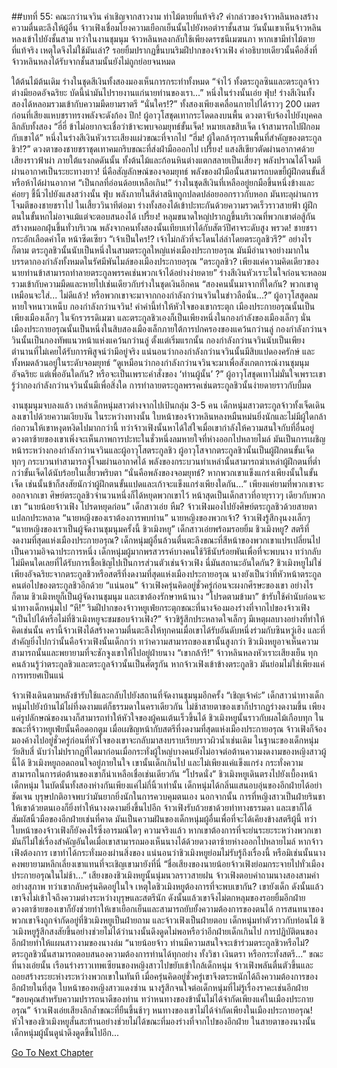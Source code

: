 ##บทที่ 55: คณะกว่านจวิน คำเชิญจากสาวงาม
ท่าไม้ตายที่แท้จริง?
คำกล่าวของจ้าวหลินหลงสร้างความตื่นตะลึงให้ผู้อื่น จ้าวเฟิงเชื่อมโยงความเยือกเย็นนั้นไปยังหอตำราชั้นสาม วันนั้นเขาเห็นจ้าวหลินหลงเข้าไปยังชั้นสาม ทว่าในงานชุมนุม จ้าวหลินหลงกลับใช้เพียงดรรชนีเมฆนภา หากเขามีท่าไม้ตายที่แท้จริง เหตุใดจึงไม่ใช้มันเล่า?
รอยยิ้มปรากฏขึ้นบนริมฝีปากของจ้าวเฟิง คำอธิบายเดียวนั้นคือสิ่งที่จ้าวหลินหลงได้รับจากชั้นสามนั้นยังไม่ถูกย่อยจนหมด

ใต้ต้นไม้ต้นเดิม
ร่างในชุดสีเงินทั้งสองมองเห็นการกระทำทั้งหมด
“จำไว้ ทั้งตระกูลซินและตระกูลจ้าวต่างมียอดอัจฉริยะ บัดนี้นำมันไปรายงานแก่นายท่านของเรา...” หนึ่งในร่างนั้นเอ่ย
ฟุ่บ!
ร่างสีเงินทั้งสองได้หลอมรวมเข้ากับความมืดยามราตรี
“นั่นใคร!?”
ทั้งสองเพียงเคลื่อนกายไปได้ราวๆ 200 เมตรก่อนที่เสียงแหบชราทรงพลังจะดังก้อง
ปึก!
ผู้อาวุโสชุดเทากระโดดลงบนพื้น ดวงตาจับจ้องไปยังบุคคลลึกลับทั้งสอง
“ฮี่ฮี่ ข้าไม่อยากจะเชื่อว่าข้าจะพบจอมยุทธ์ขั้นเจ็ด! หมายเลขสิบเจ็ด เจ้าสามารถไปฝึกอมกับเขาได้” หนึ่งในร่างสีเงินหัวเราะเสียงแผ่วขณะที่จากไป
“ฮึ่ม! ผู้ใดกล้ารุกรานพื้นที่สำคัญของตระกูลชิว!?” ดวงตาของชายชราชุดเทาคมกริบขณะที่ส่งฝ่ามือออกไป
เปรี้ยง!
แสงสีเขียวตัดผ่านอากาศด้วยเสียงราวฟ้าผ่า ภายใต้แรงกดดันนั้น ทั้งต้นไม้และก้อนหินต่างแตกสลายเป็นเสี่ยงๆ
พลังปราณได้โจมตีผ่านอากาศเป็นระยะทางยาว!
นี่คือสัญลักษณ์ของจอมยุทธ์ พลังของฝ่ามือนั้นสามารถบดขยี้ผู้ฝึกตนขั้นสี่หรือห้าได้ผ่านอากาศ
“เป็นกลที่อ่อนด้อยเหลือเกิน!”
ร่างในชุดสีเงินที่เหลืออยู่ยกมือขึ้นหนึ่งข้างและค่อยๆ ชี้นิ้วไปยังแสงสว่างนั้น
ฟุ่บ
พลังภายในสีดำสนิทถูกปลดปล่อยออกราวกับหอก มันทะลุผ่านการโจมตีของชายชราไป
ในเสี้ยววินาทีต่อมา
ร่างทั้งสองได้เข้าปะทะกันด้วยความรวดเร็วราวสายฟ้า ผู้ฝึกตนในขั้นหกไม่อาจแม้แต่จะตอบสนองได้
เปรี้ยง!
หลุมขนาดใหญ่ปรากฏขึ้นบริเวณที่พวกเขาต่อสู้กัน สร้างหมอกฝุ่นขึ้นทั่วบริเวณ พลังจากคนทั้งสองนั้นเทียบเท่าได้กับสัตว์ปีศาจระดับสูง
พรวด!
ชายชรากระอักเลือดคำโต หน้าซีดเซียว
“เจ้าเป็นใคร!? เจ้าไม่กลัวที่จะโดนไล่ล่าโดยตระกูลชิวรึ?”
อย่างไรก็ตาม ตระกูลชิวนั้นนับเป็นหนึ่งในสามตระกูลใหญ่แห่งเมืองประกายอรุณ มันมีอำนาจอย่างมากในบรรดากองกำลังทั้งหมดในรัศมีพันไมล์ของเมืองประกายอรุณ
“ตระกูลชิว? เพียงแค่ความคิดเดียวของนายท่านข้าสามารถทำลายตระกูลพรรคเช่นพวกเจ้าได้อย่างง่ายดาย” ร่างสีเงินหัวเราะในใจก่อนจะหลอมรวมเข้ากับความมืดและหายไปเช่นเดียวกับร่างในชุดเงินอีกคน
“สองคนนั้นมาจากที่ใดกัน? พวกเขาดูเหมือนจะใส่... ไม่ดีแล้ว! หรือพวกเขาจะมาจากกองกำลังกว่านจวินในข่าวลือนั่น...?” ผู้อาวุโสสูดลมหายใจหนาวเหน็บ
กองกำลังกว่านจวิน!
คำคำนี้ทำให้หัวใจของเขากระตุก เมืองประกายอรุณนั้นเป็นเพียงเมืองเล็กๆ ในจักรวรรดิเมฆา และตระกูลชิวเองก็เป็นเพียงหนึ่งในกองกำลังของเมืองเล็กๆ นั่น
เมืองประกายอรุณนั้นเป็นหนึ่งในสิบสองเมืองเล็กภายใต้การปกครองของแคว้นกว่านลู่ กองกำลังกว่านจวินนั้นเป็นกองทัพแนวหน้าแห่งแคว้นกว่านลู่ ตั้งแต่เริ่มแรกนั้น กองกำลังกว่านจวินนับเป็นเพียงตำนานที่ไม่เคยได้รับการพิสูจน์ว่ามีอยู่จริง
แน่นอนว่ากองกำลังกว่านจวินนั้นมีสิบแปดองครักษ์ และทั้งหมดล้วนอยู่ในระดับจอมยุทธ์
“ดูเหมือนว่ากองกำลังกว่านจวินจะมาเพื่อสังเกตการณ์งานชุมนุมอัจฉริยะ แต่เพื่ออันใดกัน? หรือจะเป็นเพราะคำสั่งของ ‘ท่านผู้นั้น’ ?”
ผู้อาวุโสชุดเทาไม่มั่นใจเพราะเขารู้ว่ากองกำลังกว่านจวินนั้นมีเพื่อสิ่งใด การทำลายตระกูลพรรคเช่นตระกูลชิวนั้นง่ายดายราวกับบี้มด

งานชุมนุมจบลงแล้ว
เหล่าเด็กหนุ่มสาวต่างจากไปเป้นกลุ่ม 3-5 คน เด็กหนุ่มสาวตระกูลจ้าวทั้งเจ็ดเดินลงเขาไปด้วยความเงียบงัน ในระหว่างทางนั้น ใบหน้าของจ้าวหลินหลงหมืนหม่นยิ่งนักและไม่มีผู้ใดกล้าก่อกวนให้เขาหงุดหงิดไปมากกว่านี้
ทว่าจ้าวเฟิงนั้นหาได้ใส่ใจเมื่อเขากำลังให้ความสนใจกับที่อื่นอยู่ ดวงตาซ้ายของเขาเพิ่งจะเห็นภาพการปะทะในชั่วหนึ่งลมหายใจที่ห่างออกไปหลายไมล์ มันเป็นการเผชิญหน้าระหว่างกองกำลังกว่านจวินและผู้อาวุโสตระกูลชิว
ผู้อาวุโสจากตระกูลชิวนั้นเป็นผู้ฝึกตนขั้นเจ็ด ทุกๆ กระบวนท่าสามารถจู่โจมผ่านอากาศได้ พลังของกระบวนท่าเหล่านั้นสามารถฆ่าเหล่าผู้ฝึกตนที่ต่ำกว่าขั้นเจ็ดได้นับร้อยในเสี้ยวพริบตา
“นั่นคือพลังของจอมยุทธ์? หากพวกเขาแข็งแกร่งเพียงนั้นในขั้นเจ็ด เช่นนั้นข้าก็สงสัยนักว่าผู้ฝึกตนขั้นแปดและเก้าจะแข็งแกร่งเพียงใดกัน...”
เพียงแค่ยามที่พวกเขาจะออกจากเขา ศิษย์ตระกูลชิวจำนวนหนึ่งก็ได้หยุดพวกเขาไว้ หน้าสุดเป็นเด็กสาวที่อายุราวๆ เดียวกับพวกเขา
“นายน้อยจ้าวเฟิง โปรดหยุดก่อน” เด็กสาวเอ่ย
หืม?
จ้าวเฟิงมองไปยังศิษย์ตระกูลชิวด้วยสายตาแปลกประหลาด
“นายหญิงของเราต้องการพบท่าน”
นายหญิงของพวกเจ้า?
จ้าวเฟิงรู้สึกงุนงงเล็กๆ
“นายหญิงของเราเป็นผู้จัดงานชุมนุมครั้งนี้ ชิวเมิงหยู” เด็กสาวเอ่ยพร้อมรอยยิ้ม
ชิวเมิงหยู?
สตรีที่งดงามที่สุดแห่งเมืองประกายอรุณ?
เด็กหนุ่มผู้อื่นล้วนตื่นตะลึงขณะที่สีหน้าของพวกเขาแปรเปลี่ยนไปเป็นความอิจฉาประการหนึ่ง เด็กหนุ่มผู้มากพรสวรรค์บางคนใช้วิธีนับร้อยพันเพื่อที่จะพบนาง ทว่ากลับไม่มีคนใดเลยที่ได้รับการเชื้อเชิญไปเป็นการส่วนตัวเช่นจ้าวเฟิง นี่มันสถานะอันใดกัน?
ชิวเมิงหยูไม่ใช่เพียงอัจฉริยะจากตระกูลชิวหรือสตรีที่งดงามที่สุดแห่งเมืองประกายอรุณ นางยังเป็นว่าที่หัวหน้าตระกูลคนต่อไปของตระกูลชิวอีกด้วย
“แน่นอน” จ้าวเฟิงครุ่นคิดอยู่ชั่วครู่ก่อนจะผงกศีรษะของเขา
อย่างไรก็ตาม ชิวเมิงหยูก็เป็นผู้จัดงานชุมนุม และเขาต้องรักษาหน้านาง
“โปรดตามข้ามา” ข้ารับใช้คำนับก่อนจะนำทางเด็กหนุ่มไป
“หึ!” ริมฝีปากของจ้าวหยูเฟ่ยกระตุกขณะที่นางจ้องมองร่างที่จากไปของจ้าวเฟิง
“เป็นไปได้หรือไม่ที่ชิวเมิงหยูจะชมชอบจ้าวเฟิง?” จ้าวชิรู้สึกประหลาดใจเล็กๆ
มีเหตุผลบางอย่างที่ทำให้คิดเช่นนั้น ครานี้จ้าวเฟิงได้สร้างความตื่นตะลึงให้ทุกคนเมื่อเขาได้รับอันดับหนึ่งร่วมกับซินหวู่เฮิง และที่สำคัญยิ่งไปกว่านั้นคือจ้าวเฟิงนั้นเด็กกว่า ทว่าความสามารถของเขานั้นสูงกว่า
ชิวเมิงหยูอาจเห็นความสามารถนั้นและพยายามที่จะชักจูงเขาให้ไปอยู่ฝ่ายนาง
“เขากล้ารึ!” จ้าวหลินหลงหัวเราะเสียงเย็น
ทุกคนล้วนรู้ว่าตระกูลชิวและตระกูลจ้าวนั้นเป็นศัตรูกัน หากจ้าวเฟิงเข้าข้างตระกูลชิว มันย่อมไม่ใช่เพียงแค่การทรยศเป็นแน่

จ้าวเฟิงเดินตามหลังข้ารับใช้และกลับไปยังสถานที่จัดงานชุมนุมอีกครั้ง
“เชิญเจ้าค่ะ” เด็กสาวนำทางเด็กหนุ่มไปยังบ้านไม้ไผ่ที่งดงามแต่ก็ธรรมดาในคราเดียวกัน
ไม่ช้าสายตาของเขาก็ปรากฏร่างดงามขึ้น เพียงแค่รูปลักษณ์ของนางก็สามารถทำให้หัวใจของผู้คนเต้นเร็วขึ้นได้ ชิวเมิงหยูนั้นราวกับผลไม้เกือบทุก ในขณะที่จ้าวหยูเฟ่ยนั้นคือดอกตูม
เมื่อเผชิญหน้ากับสตรีที่งดงามที่สุดแห่งเมืองประกายอรุณ จ้าวเฟิงก็จ้องมองค้างไปอยู่ชั่วครู่ก่อนที่หัวใจของเขาจะกลับมาสงบราบเรียบราวผิวน้ำเช่นเดิม ในฐานะของเด็กหนุ่มวัยสิบสี่ นับว่าไม่ปรากฏที่ใดมาก่อนเมื่อกระทั่งผู้ใหญ่บางคนยังไม่อาจต่อต้านความงดงามของหญิงสาวผู้นี้ได้
ชิวเมิงหยูถอดถอนใจอยู่ภายในใจ เขานั้นเด็กเกินไป และไม่เพียงแค่แข็งแกร่ง กระทั่งความสามารถในการต่อต้านของเขาก็น่าเหลือเชื่อเช่นเดียวกัน
“โปรดนั่ง”
ชิวเมิงหยูเดินตรงไปยังเบื้องหน้าเด็กหนุ่ม ในบัดนั้นทั้งสองห่างกันเพียงแค่ไม่กี่นิ้วเท่านั้น
เด็กหนุ่มได้กลิ่นแสนอบอุ่นของอีกฝ่ายได้อย่าชัดเจน บุรุษปกติอาจพบว่ามันยากยิ่งนักในการควบคุมตนเอง นอกจากนั้น การที่หญิงสาวเป็นฝ่ายรินชาให้เขาด้วยตนเองก็ยิ่งทำให้นางงดงามยิ่งขึ้นไปอีก
จ้าวเฟิงรับถ้วยชาด้วยท่าทางธรรมดา และเขาก็ได้สัมผัสนิ้วมือของอีกฝ่ายเช่นที่คาด มันเป็นความฝันของเด็กหนุ่มผู้อื่นเพื่อที่จะได้เคียงข้างสตรีผู้นี้ ทว่าใบหน้าของจ้าวเฟิงก็ยังคงไร้ซึ่งอารมณ์ใดๆ
ความจริงแล้ว หากเขาต้องการที่จะย่นระยะระหว่างพวกเขา มันก็ไม่ใช่เรื่องสำคัญอันใดเมื่อเขาสามารถมองเห็นนางได้ด้วยดวงตาซ้ายห่างออกไปหลายไมล์
หากจ้าวเฟิงต้องการ เขาทำได้กระทั่งมองผ่านสิ่งของ แน่นอนว่าชิวเมิงหยูย่อมไม่รับรู้ถึงเรื่องนี้ หรือมิเช่นนั้นนางคงพยายามหลีกเลี่ยงเขาแทนที่จะเชิญเขามายังที่นี่
“ชื่อเสียงของนายน้อยจ้าวเฟิงย่อมกระจายไปทั่วเมืองประกายอรุณในไม่ช้า...” เสียงของชิวเมิงหยูนั้นนุ่มนวลราวสายฝน
จ้าวเฟิงตอบคำถามนางสองสามคำอย่างสุภาพ ทว่าเขากลับครุ่นคิดอยู่ในใจ เหตุใดชิวเมิงหยูต้องการที่จะพบเขากัน?
เขายังเด็ก ดังนั้นแล้วเขาจึงไม่เข้าใจถึงความต่างระหว่างบุรุษและสตรีนัก ดังนั้นแล้วเขาจึงไม่ตกหลุมของรอยยิ้มอีกฝ่าย
ดวงตาซ้ายของเขาก็ยังช่วยทำให้เขาเยือกเย็นและสามารถยับยั้งความต้องการของตนได้ การสนทนาของพวกเขาจึงถูกจำกัดอยู่ที่ชิวเมิงหยูเป็นฝ่ายถาม และจ้าวเฟิงเป็นฝ่ายตอบ
เด็กหนุ่มทำตัวราวกับท่อนไม้ ชิวเมิงหยูรู้สึกสงสัยขึ้นอย่างช่วยไม่ได้ว่านางนั้นดึงดูดไม่พอหรือว่าอีกฝ่ายเด็กเกินไป การปฏิบัติตนของอีกฝ่ายทำให้แผนสาวงามของนางล่ม
“นายน้อยจ้าว ท่านมีความสนใจจะเข้าร่วมตระกูลชิวหรือไม่? ตระกูลชิวนั้นสามารถตอบสนองความต้องการท่านได้ทุกอย่าง ทั้งวิชา เงินตรา หรือกระทั่งสตรี...” ขณะที่นางเอ่ยนั้น เรือนร่างราวเทพเซียนของหญิงสาวไปขยับเข้าใกล้เด็กหนุ่ม
จ้าวเฟิงพลันตื่นตัวขึ้นและถอยสร้างระยะห่างระหว่างพวกเขาในทันที เมื่อครุ่นคิดอยู่ชั่วครู่เขาจึงตระหนักได้ถึงความต้องการของอีกฝ่ายในที่สุด ใบหน้าของหญิงสาวแดงซ่าน นางรู้สึกจนใจต่อเด็กหนุ่มที่ไม่รู้เรื่องราคะเช่นอีกฝ่าย
“ขอบคุณสำหรับความปรารถนาดีของท่าน ทว่าหนทางของข้านั้นไม่ได้จำกัดเพียงแค่ในเมืองประกายอรุณ” จ้าวเฟิงเอ่ยเสียงลึกล้ำขณะที่ยืนขึ้นช้าๆ
หนทางของเขาไม่ได้จำกัดเพียงในเมืองประกายอรุณ! หัวใจของชิวเมิงหยูสั่นสะท้านอย่างช่วยไม่ได้ขณะที่มองร่างที่จากไปของอีกฝ่าย ในสายตาของนางนั้น เด็กหนุ่มผู้นั้นดูน่าดึงดูดขึ้นไปอีก...



[Go To Next Chapter]( ./56.md)